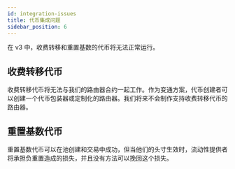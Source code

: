 ```yaml
---
id: integration-issues
title: 代币集成问题
sidebar_position: 6
---
```


在 v3 中，收费转移和重置基数的代币将无法正常运行。

## 收费转移代币

收费转移代币将无法与我们的路由器合约一起工作。作为变通方案，代币创建者可以创建一个代币包装器或定制化的路由器。我们将来不会制作支持收费转移代币的路由器。

## 重置基数代币

重置基数代币可以在池创建和交易中成功，但当他们的头寸生效时，流动性提供者将承担负重置造成的损失，并且没有方法可以挽回这个损失。